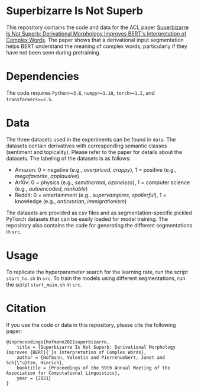 # Superbizarre Is Not Superb

This repository contains the code and data for the ACL paper [Superbizarre Is Not Superb: Derivational Morphology Improves BERT's Interpretation of Complex Words](https://aclanthology.org/2021.acl-long.279.pdf).
The paper shows that a derivational input segmentation helps BERT understand the meaning of complex words, particularly if they have not been seen during pretraining.

# Dependencies

The code requires `Python>=3.6`, `numpy>=1.18`, `torch>=1.2`, and `transformers>=2.5`.

# Data

The three datasets used in the experiments can be found in `data`.
The datasets contain derivatives with corresponding semantic classes (sentiment and topicality).
Please refer to the paper for details about the datasets.
The labeling of the datasets is as follows:

- Amazon: 0 = negative (e.g., _overpriced_, _crappy_), 1 = positive (e.g., _megafavorite_, _applausive_)
- ArXiv: 0 = physics (e.g., _semithermal_, _ozoneless_), 1 = computer science (e.g., _autoencoded_, _rankable_)
- Reddit: 0 = entertainment (e.g., _supervampires_, _spoilerful_), 1 = knowledge (e.g., _antirussian_, _immigrationism_)

The datasets are provided as csv files and as segmentation-specific pickled PyTorch datasets that can be easily loaded for model training.
The repository also contains the code for generating the different segmentations in `src`.

# Usage

To replicate the hyperparameter search for the learning rate, run the script `start_hs.sh` in `src`.
To train the models using different segmentations, run the script `start_main.sh` in `src`.

# Citation

If you use the code or data in this repository, please cite the following paper:

```
@inproceedings{hofmann2021superbizarre,
    title = {Superbizarre Is Not Superb: Derivational Morphology Improves {BERT}{'}s Interpretation of Complex Words},
    author = {Hofmann, Valentin and Pierrehumbert, Janet and Sch{\"u}tze, Hinrich},
    booktitle = {Proceedings of the 59th Annual Meeting of the Association for Computational Linguistics},
    year = {2021}
}
```

